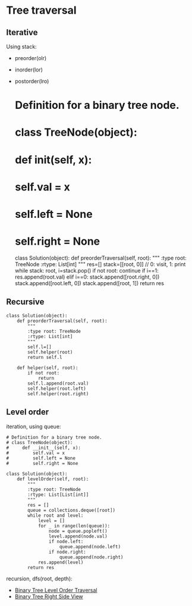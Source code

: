 # Tree traversal

## Iterative

Using stack:

- preorder(olr)
- inorder(lor)
- postorder(lro)



    # Definition for a binary tree node.
    # class TreeNode(object):
    #     def __init__(self, x):
    #         self.val = x
    #         self.left = None
    #         self.right = None
    
    class Solution(object):
        def preorderTraversal(self, root):
            """
            :type root: TreeNode
            :rtype: List[int]
            """
            res=[]
            stack=[[root, 0]] // 0: visit, 1: print
            while stack:
                root, i=stack.pop()
                if not root:
                    continue
                if i==1:
                    res.append(root.val)
                elif i==0:
                    stack.append([root.right, 0])
                    stack.append([root.left, 0])
                    stack.append([root, 1])
            return res

## Recursive

    class Solution(object):
        def preorderTraversal(self, root):
            """
            :type root: TreeNode
            :rtype: List[int]
            """
            self.l=[]
            self.helper(root)
            return self.l
            
        def helper(self, root):
            if not root:
                return
            self.l.append(root.val)
            self.helper(root.left)
            self.helper(root.right)
            
## Level order

iteration, using queue:

    # Definition for a binary tree node.
    # class TreeNode(object):
    #     def __init__(self, x):
    #         self.val = x
    #         self.left = None
    #         self.right = None
    
    class Solution(object):
        def levelOrder(self, root):
            """
            :type root: TreeNode
            :rtype: List[List[int]]
            """
            res = []
            queue = collections.deque([root])
            while root and level:
                level = []
                for _ in range(len(queue)):
                    node = queue.popleft()
                    level.append(node.val)
                    if node.left:
                        queue.append(node.left)
                    if node.right:
                        queue.append(node.right)
                res.append(level)
            return res
            
recursion, dfs(root, depth):

- [Binary Tree Level Order Traversal](/tree/Binary_Tree_Level_Order_Traversal.md)
- [Binary Tree Right Side View](/tree/Binary_Tree_Right_Side_View.md)